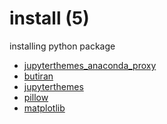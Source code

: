 # install (5)
installing python package

+ [jupyterthemes_anaconda_proxy](jupyterthemes_anaconda_proxy.ipynb)
+ [butiran](butiran.ipynb)
+ [jupyterthemes](jupyterthemes.ipynb)
+ [pillow](pillow.ipynb)
+ [matplotlib](matplotlib.ipynb)

<!--
https://stackoverflow.com/a/56190436/9475509

https://pypi.org/project/Pillow/
https://pypi.org/project/imageio/
https://pypi.org/project/opencv-python/
https://stackoverflow.com/questions/26649716/how-to-show-pil-image-in-ipython-notebook
https://www.geeksforgeeks.org/reading-images-in-python/
-->
